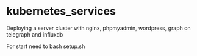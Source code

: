 # kubernetes_services

Deploying a server cluster with nginx, phpmyadmin, wordpress, graph on telegraph and influxdb

For start need to bash setup.sh
